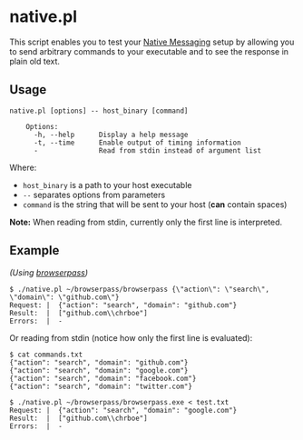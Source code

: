 # native.pl

This script enables you to test your [Native Messaging](https://developer.chrome.com/apps/nativeMessaging) setup by allowing you to send arbitrary commands to your executable and to see the response in plain old text.

## Usage
```
native.pl [options] -- host_binary [command]

    Options:
      -h, --help      Display a help message
      -t, --time      Enable output of timing information
      -               Read from stdin instead of argument list
```

Where:
* `host_binary` is a path to your host executable
* `--` separates options from parameters
* `command` is the string that will be sent to your host (**can** contain spaces)

**Note:** When reading from stdin, currently only the first line is interpreted.

## Example

*(Using [browserpass](https://github.com/dannyvankooten/browserpass))*


```
$ ./native.pl ~/browserpass/browserpass {\"action\": \"search\", \"domain\": \"github.com\"}
Request: |  {"action": "search", "domain": "github.com"}
Result:  |  ["github.com\\chrboe"]
Errors:  |  -
```

Or reading from stdin (notice how only the first line is evaluated):

```
$ cat commands.txt
{"action": "search", "domain": "github.com"}
{"action": "search", "domain": "google.com"}
{"action": "search", "domain": "facebook.com"}
{"action": "search", "domain": "twitter.com"}

$ ./native.pl ~/browserpass/browserpass.exe < test.txt
Request: |  {"action": "search", "domain": "google.com"}
Result:  |  ["github.com\\chrboe"]
Errors:  |  -
```
